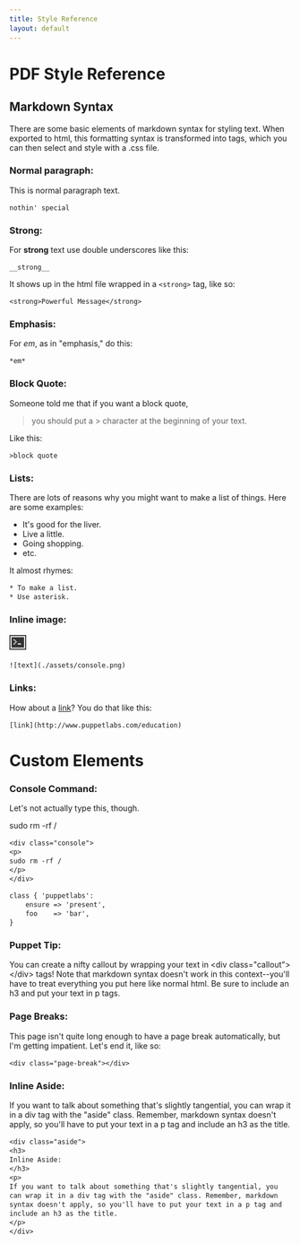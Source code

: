 ```yaml
---
title: Style Reference
layout: default
---
```


# PDF Style Reference

## Markdown Syntax

There are some basic elements of markdown syntax for styling text. When exported to html, this formatting syntax is transformed into tags, which you can then select and style with a .css file.

### Normal paragraph:

This is normal paragraph text.

	nothin' special

### Strong:

For __strong__ text use double underscores like this:

	__strong__
	
It shows up in the html file wrapped in a `<strong>` tag, like so:
	
	<strong>Powerful Message</strong>

### Emphasis:

For *em*, as in "emphasis," do this:

	*em*

### Block Quote:

Someone told me that if you want a block quote, 
> you should put a > character at the beginning of your text.

Like this:

	>block quote 

### Lists:

There are lots of reasons why you might want to make a list of things. Here are some examples:

* It's good for the liver.
* Live a little.
* Going shopping.
* etc.

It almost rhymes:

	* To make a list.
	* Use asterisk.
	
### Inline image:

![text](./assets/console.png)
	
	![text](./assets/console.png)
	
### Links: 

How about a [link](http://www.puppetlabs.com/education)? You do that like this:

	[link](http://www.puppetlabs.com/education)
	
# Custom Elements

### Console Command:

Let's not actually type this, though.

<div class="console">
<p>
sudo rm -rf /
</p>
</div>

	<div class="console">
	<p>
	sudo rm -rf /
	</p>
	</div>

```
class { 'puppetlabs':
	ensure => 'present',
	foo    => 'bar',
}
```

<div class="callout">
<h3>
Puppet Tip:
</h3>
<p>
You can create a nifty callout by wrapping your text in &ltdiv class="callout"&gt&lt/div&gt tags! Note that markdown syntax doesn't work in this context--you'll have to treat everything you put here like normal html. Be sure to include an h3 and put your text in p tags.
</p>
</div>

### Page Breaks:

This page isn't quite long enough to have a page break automatically, but I'm getting impatient. Let's end it, like so:

	<div class="page-break"></div>

<div class="page-break"></div>

<div class="aside">
<h3>
Inline Aside:
</h3>
<p>
If you want to talk about something that's slightly tangential, you can wrap it in a div tag with the "aside" class. Remember, markdown syntax doesn't apply, so you'll have to put your text in a p tag and include an h3 as the title.
</p>
</div>

	<div class="aside">
	<h3>
	Inline Aside:
	</h3>
	<p>
	If you want to talk about something that's slightly tangential, you can wrap it in a div tag with the "aside" class. Remember, markdown syntax doesn't apply, so you'll have to put your text in a p tag and include an h3 as the title.
	</p>
	</div>






